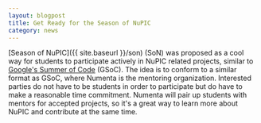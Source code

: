 ```yaml
---
layout: blogpost
title: Get Ready for the Season of NuPIC
category: news
---
```


[Season of NuPIC]({{ site.baseurl }}/son) (SoN) was proposed as a cool way for students to participate actively in NuPIC related projects, similar to [Google's Summer of Code](http://www.google-melange.com/) (GSoC). The idea is to conform to a similar format as GSoC, where Numenta is the mentoring organization. Interested parties do not have to be students in order to participate but do have to make a reasonable time commitment. Numenta will pair up students with mentors for accepted projects, so it's a great way to learn more about NuPIC and contribute at the same time.